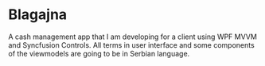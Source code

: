 # Blagajna

A cash management app that I am developing for a client using WPF MVVM and Syncfusion Controls.
All terms in user interface and some components of the viewmodels are going to be in Serbian language.
